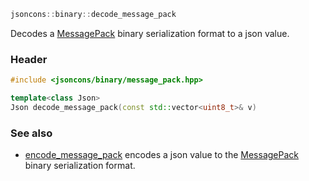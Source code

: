 ```c++
jsoncons::binary::decode_message_pack
```
Decodes a [MessagePack](http://msgpack.org/index.html) binary serialization format to a json value.

### Header
```c++
#include <jsoncons/binary/message_pack.hpp>

template<class Json>
Json decode_message_pack(const std::vector<uint8_t>& v)
```

### See also

- [encode_message_pack](encode_message_pack.md) encodes a json value to the [MessagePack](http://msgpack.org/index.html) binary serialization format.


